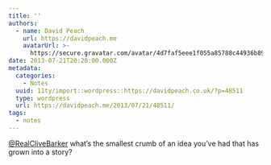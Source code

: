 ```yaml
---
title: ''
authors:
  - name: David Peach
    url: https://davidpeach.me
    avatarUrl: >-
      https://secure.gravatar.com/avatar/4d7faf5eee1f055a85788c44936b8995eaab6dfb004e7854ec747ccb272e91ee?s=96&d=mm&r=g
date: 2013-07-21T20:20:00.000Z
metadata:
  categories:
    - Notes
  uuid: 11ty/import::wordpress::https://davidpeach.co.uk/?p=48511
  type: wordpress
  url: https://davidpeach.me/2013/07/21/48511/
tags:
  - notes
---
```

[@RealCliveBarker](https://twitter.com/RealCliveBarker) what’s the smallest crumb of an idea you’ve had that has grown into a story?